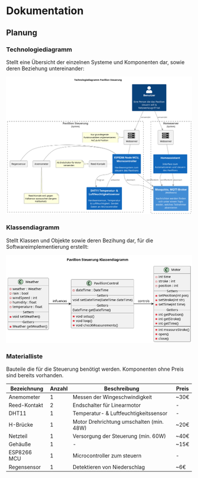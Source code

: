 # Dokumentation

## Planung

### Technologiediagramm

Stellt eine Übersicht der einzelnen Systeme und Komponenten dar, sowie deren
Beziehung untereinander:

![Technologiediagramm Pavillion Steuerung](tech-diagram.png)

### Klassendiagramm

Stellt Klassen und Objekte sowie deren Bezihung dar, für die Softwareimplementierung
erstellt:

![Technologiediagramm Pavillion Steuerung](class-diagram.png)

### Materialliste

Bauteile die für die Steuerung benötigt werden. Komponenten ohne Preis sind
bereits vorhanden.

| Bezeichnung  | Anzahl | Beschreibung                             | Preis |
| ------------ | ------ | ---------------------------------------- | ----- |
| Anemometer   | 1      | Messen der Wingeschwindigkeit            | ~30€  |
| Reed-Kontakt | 2      | Endschalter für Linearmotor              | -     |
| DHT11        | 1      | Temperatur- & Luftfeuchtigkeitssensor    | -     |
| H-Brücke     | 1      | Motor Drehrichtung umschalten (min. 48W) | ~20€  |
| Netzteil     | 1      | Versorgung der Steuerung (min. 60W)      | ~40€  |
| Gehäuße      | 1      | -                                        | ~15€  |
| ESP8266 MCU  | 1      | Microcontroller zum steuern              | -     |
| Regensensor  | 1      | Detektieren von Niederschlag             | ~6€   |

